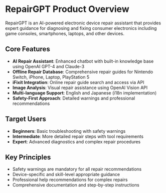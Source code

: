 # RepairGPT Product Overview

RepairGPT is an AI-powered electronic device repair assistant that provides expert guidance for diagnosing and fixing consumer electronics including game consoles, smartphones, laptops, and other devices.

## Core Features

- **AI Repair Assistant**: Enhanced chatbot with built-in knowledge base using OpenAI GPT-4 and Claude-3
- **Offline Repair Database**: Comprehensive repair guides for Nintendo Switch, iPhone, Laptop, PlayStation 5
- **iFixit Integration**: Online repair guide search and access via API
- **Image Analysis**: Visual repair assistance using OpenAI Vision API
- **Multi-language Support**: English and Japanese (i18n implementation)
- **Safety-First Approach**: Detailed warnings and professional recommendations

## Target Users

- **Beginners**: Basic troubleshooting with safety warnings
- **Intermediate**: More detailed repair steps with tool requirements
- **Expert**: Advanced diagnostics and complex repair procedures

## Key Principles

- Safety warnings are mandatory for all repair recommendations
- Device-specific and skill-level appropriate guidance
- Professional help recommendations for complex repairs
- Comprehensive documentation and step-by-step instructions
